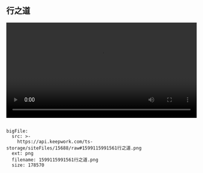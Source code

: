  ## 行之道
 
 
 <video width="100%" controls controlslist="nodownload nofullscreen noremoteplayback" disablePictureInPicture>
  <source src="https://api.keepwork.com/ts-storage/siteFiles/15689/raw" type="video/mp4" />
  你的浏览器不支持播放
</video>
 
 
```@BigFile

bigFile:
  src: >-
    https://api.keepwork.com/ts-storage/siteFiles/15688/raw#1599115991561行之道.png
  ext: png
  filename: 1599115991561行之道.png
  size: 178570
          
```
 